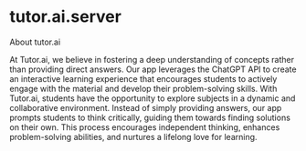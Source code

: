 # tutor.ai.server

About tutor.ai

At Tutor.ai, we believe in fostering a deep understanding of concepts rather than providing direct answers. Our app leverages the ChatGPT API to create an interactive learning experience that encourages students to actively engage with the material and develop their problem-solving skills. With Tutor.ai, students have the opportunity to explore subjects in a dynamic and collaborative environment. Instead of simply providing answers, our app prompts students to think critically, guiding them towards finding solutions on their own. This process encourages independent thinking, enhances problem-solving abilities, and nurtures a lifelong love for learning.

